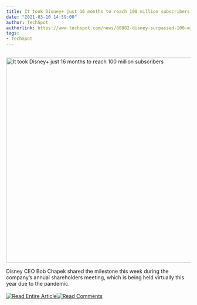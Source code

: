 ```yaml
---
title: It took Disney+ just 16 months to reach 100 million subscribers
date: "2021-03-10 14:59:00"
author: TechSpot
authorlink: https://www.techspot.com/news/88882-disney-surpassed-100-million-subscribers-16-months.html
tags:
- TechSpot
---
```

<a href="https://www.techspot.com/news/88882-disney-surpassed-100-million-subscribers-16-months.html" target="_blank"><img src="https://static.techspot.com/images2/news/ts3_thumbs/2021/03/2021-03-10-ts3_thumbs-1df.jpg" width="800" height="560" style="padding: 15px 0" title="It took Disney+ just 16 months to reach 100 million subscribers" /></a><br />Disney CEO Bob Chapek shared the milestone this week during the company’s annual shareholders meeting, which is being held virtually this year due to the pandemic.<br /><br /><a href="https://www.techspot.com/news/88882-disney-surpassed-100-million-subscribers-16-months.html"><img src="https://static.techspot.com/images/rss/rss_buttons_01.png" border="0" alt="Read Entire Article" /></a><a href="https://www.techspot.com/news/88882-disney-surpassed-100-million-subscribers-16-months.html#comments"><img src="https://static.techspot.com/images/rss/rss_buttons_02.png" border="0" alt="Read Comments" /></a><br /><br />